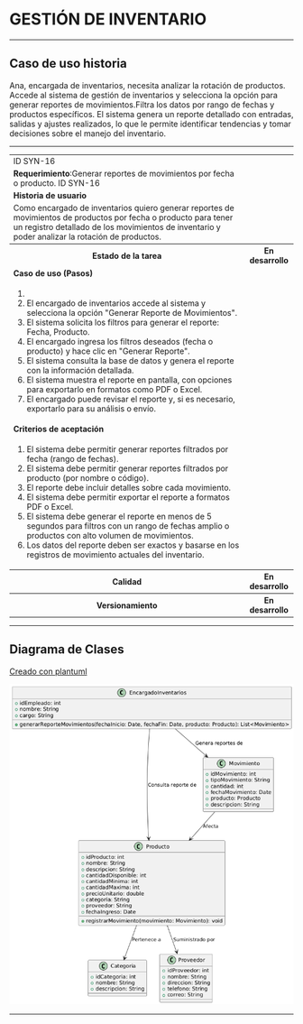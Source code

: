 # GESTIÓN DE INVENTARIO 

------

## Caso de uso historia 
Ana, encargada de inventarios, necesita analizar la rotación de productos. Accede al sistema de gestión de inventarios y selecciona la opción para generar reportes de movimientos.Filtra los datos por rango de fechas y productos específicos. El sistema genera un reporte detallado con entradas, salidas y ajustes realizados, lo que le permite identificar tendencias y tomar decisiones sobre el manejo del inventario.

---

<table id="customers">
  <tr class="idtext principal">
    <td>ID SYN-16</td>
  </tr>
  <tr class="single text">
    <td><strong>Requerimiento</strong>:Generar reportes de movimientos por fecha o producto. ID SYN-16</td>
  </tr>
  <tr class="single gray">
    <td><strong>Historia de usuario</strong></td>
  </tr>
  <tr class="single text">
    <td>Como encargado de inventarios quiero generar reportes de movimientos de productos por fecha o producto para tener un registro detallado de los movimientos de inventario y poder analizar la rotación de productos.
</td>
  </tr>
  <tr class="duo">
    <th class="gray"><strong>Estado de la tarea</strong></th>
    <th>En desarrollo</th>
  </tr>
  <tr class="single gray">
    <td><strong>Caso de uso (Pasos)</strong></td>
  </tr>
  <tr class="single text">
    <td>
        <ol>
            <li>
             <li>El encargado de inventarios accede al sistema y selecciona la opción "Generar Reporte de Movimientos".</li>
            <li>El sistema solicita los filtros para generar el reporte: Fecha, Producto.</li>
            <li>El encargado ingresa los filtros deseados (fecha o producto) y hace clic en "Generar Reporte".</li>
            <li>El sistema consulta la base de datos y genera el reporte con la información detallada.</li>
            <li>El sistema muestra el reporte en pantalla, con opciones para exportarlo en formatos como PDF o Excel.</li>
            <li>El encargado puede revisar el reporte y, si es necesario, exportarlo para su análisis o envío.</li>
        </ol>
    </td>
  </tr>
  <tr class="single gray">
    <td><strong>Criterios de aceptación</strong></td>
  </tr>
  <tr class="single text">
    <td>
        <ol>
              <li>El sistema debe permitir generar reportes filtrados por fecha (rango de fechas).</li>
              <li>El sistema debe permitir generar reportes filtrados por producto (por nombre o código).</li>
              <li>El reporte debe incluir detalles sobre cada movimiento.</li>
              <li>El sistema debe permitir exportar el reporte a formatos PDF o Excel.</li>
              <li>El sistema debe generar el reporte en menos de 5 segundos para filtros con un rango de fechas amplio o productos con alto volumen de movimientos.</li>
              <li>Los datos del reporte deben ser exactos y basarse en los registros de movimiento actuales del inventario.</li>
              </ol>
 <tr class="duo">
    <th class="gray"><strong>Calidad</strong></th>
    <th>En desarrollo</th>
  </tr>
  <tr class="duo">
    <th class="gray"><strong>Versionamiento</strong></th>
    <th>En desarrollo</th>
  </tr>
</table>

---
## Diagrama de Clases
[Creado con plantuml](https://plantuml.com/es/)

![Image title](./assets/images/syn-18.png)

---